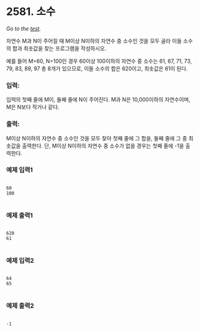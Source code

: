<h1>2581. 소수 </h1>

_Go to the [test](https://www.acmicpc.net/problem/2581)._

자연수 M과 N이 주어질 때 M이상 N이하의 자연수 중 소수인 것을 모두 골라 이들 소수의 합과 최솟값을 찾는 프로그램을 작성하시오.

예를 들어 M=60, N=100인 경우 60이상 100이하의 자연수 중 소수는 61, 67, 71, 73, 79, 83, 89, 97 총 8개가 있으므로, 이들 소수의 합은 620이고, 최솟값은 61이 된다.

<h3>입력:</h3>

입력의 첫째 줄에 M이, 둘째 줄에 N이 주어진다.
M과 N은 10,000이하의 자연수이며, M은 N보다 작거나 같다.

<h3>출력:</h3>

M이상 N이하의 자연수 중 소수인 것을 모두 찾아 첫째 줄에 그 합을, 둘째 줄에 그 중 최솟값을 출력한다. 
단, M이상 N이하의 자연수 중 소수가 없을 경우는 첫째 줄에 -1을 출력한다.

<h3>예제 입력1</h3>
<pre>
<code>
60
100
</code>
</pre>
<h3>예제 출력1</h3>
<pre>
<code>
620
61
</code>
</pre>

<h3>예제 입력2</h3>
<pre>
<code>
64
65
</code>
</pre>
<h3>예제 출력2</h3>
<pre>
<code>
-1
</code>
</pre>